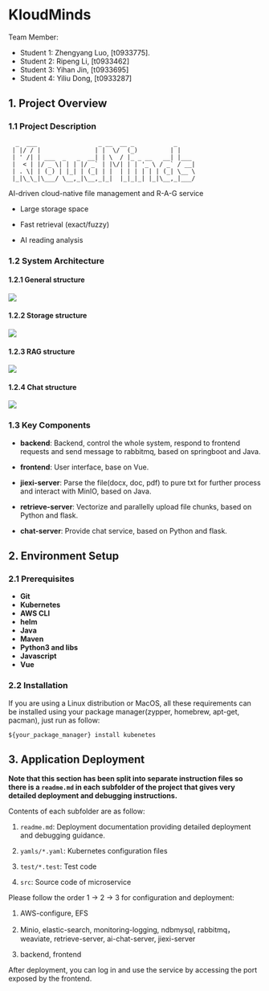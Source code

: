 # KloudMinds

Team Member:

- Student 1: Zhengyang Luo, [t0933775].
- Student 2: Ripeng Li, [t0933462]
- Student 3: Yihan Jin, [t0933695]
- Student 4: Yiliu Dong, [t0933287]

## 1. Project Overview

### 1.1 Project Description
```
  _  ___                 _ __  __ _           _     
 | |/ / |               | |  \/  (_)         | |    
 | ' /| | ___  _   _  __| | \  / |_ _ __   __| |___ 
 |  < | |/ _ \| | | |/ _` | |\/| | | '_ \ / _` / __|
 | . \| | (_) | |_| | (_| | |  | | | | | | (_| \__ \
 |_|\_\_|\___/ \__,_|\__,_|_|  |_|_|_| |_|\__,_|___/

```                                               

AI-driven cloud-native file management and R-A-G service

- Large storage space

- Fast retrieval (exact/fuzzy)

- AI reading analysis

### 1.2 System Architecture
#### 1.2.1 General structure
![](images/general-structure.jpg)

#### 1.2.2 Storage structure
![](images/storage-structure.jpg)

#### 1.2.3 RAG structure
![](images/RAG-structure.jpg)

#### 1.2.4 Chat structure
![](images/chat-structure.jpg)

### 1.3 Key Components
- **backend**: Backend, control the whole system, respond to frontend requests and send message to rabbitmq, based on springboot and Java.

- **frontend**: User interface, base on Vue.

- **jiexi-server**: Parse the file(docx, doc, pdf) to pure txt for further process and interact with MinIO, based on Java.

- **retrieve-server**: Vectorize and parallelly upload file chunks, based on Python and flask.

- **chat-server**: Provide chat service, based on Python and flask.

## 2. Environment Setup

### 2.1 Prerequisites
- **Git**
- **Kubernetes**
- **AWS CLI**
- **helm**
- **Java**
- **Maven**
- **Python3 and libs**
- **Javascript**
- **Vue**

### 2.2 Installation
If you are using a Linux distribution or MacOS, all these requirements can be installed using your package manager(zypper, homebrew, apt-get, pacman), just run as follow:

```shell
${your_package_manager} install kubenetes
```

## 3. Application Deployment
**Note that this section has been split into separate instruction files so there is a `readme.md` in each subfolder of the project that gives very detailed deployment and debugging instructions.**

Contents of each subfolder are as follow:

1. `readme.md`: Deployment documentation providing detailed deployment and debugging guidance.

2. `yamls/*.yaml`: Kubernetes configuration files

3. `test/*.test`: Test code

4. `src`: Source code of microservice

Please follow the order 1 -> 2 -> 3 for configuration and deployment:

1. AWS-configure, EFS

2. Minio, elastic-search, monitoring-logging, ndbmysql, rabbitmq，weaviate, retrieve-server, ai-chat-server, jiexi-server

3. backend, frontend

After deployment, you can log in and use the service by accessing the port exposed by the frontend.
